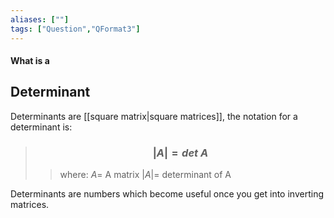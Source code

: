 ```yaml
---
aliases: [""]
tags: ["Question","QFormat3"]
---
```


#### What is a
## Determinant
Determinants are [[square matrix|square matrices]], the notation for a determinant is:

> ### $$ |A| = det\:A $$ 
>> where:
>> $A=$ A matrix
>> $|A|=$ determinant of A

Determinants are numbers which become useful once you get into inverting matrices.
